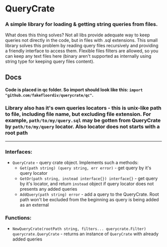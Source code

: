 # QueryCrate
### A simple library for loading & getting string queries from files.

What does this thing solves? Not all libs provide adequate way to keep queries not directly in the code, but in files with .sql extensions. This small library solves this problem by reading query files recursively and providing a friendly interface to access them. Flexible files filters are allowed, so you can keep any text files here (binary aren't supported as internally using string type for keeping query files content).

## Docs
#### Code is placed in qc folder. So import should look like this: `import "github.com/fakefloordiv/querycrate/qc"`.

### Library also has it's own queries locators - this is unix-like path to file, including file name, but excluding file extension. For example, `path/to/my/query.sql` may be gotten from QueryCrate by `path/to/my/query` locator. Also locator does not starts with a root path
---
### Interfaces:
  - `QueryCrate` - query crate object. Implements such a methods:
    - `Get(path string) (query string, err error)` - get query by it's query locator
    - `GetOr(path string, instead interface{}) interface{}` - get query by it's locator, and return `instead` object if query locator does not presents any added queries
    - `AddQuery(path string) error` - add a query to the QueryCrate. Root path won't be excluded from the beginning as query is being added as an external

### Functions:
  - `NewQueryCrate(rootPath string, filters... querycrate.Filter) querycrate.QueryCrate` - returns an instance of `QueryCrate` with already added queries

